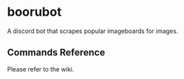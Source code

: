 # boorubot
A discord bot that scrapes popular imageboards for images. 

## Commands Reference

Please refer to the wiki.

